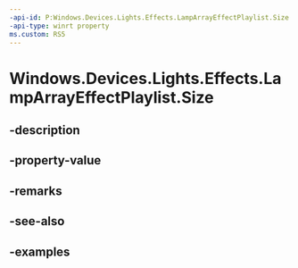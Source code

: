 ```yaml
---
-api-id: P:Windows.Devices.Lights.Effects.LampArrayEffectPlaylist.Size
-api-type: winrt property
ms.custom: RS5
---
```


<!-- Property syntax.
public uint Size { get; }
-->

# Windows.Devices.Lights.Effects.LampArrayEffectPlaylist.Size

## -description

## -property-value

## -remarks

## -see-also

## -examples

